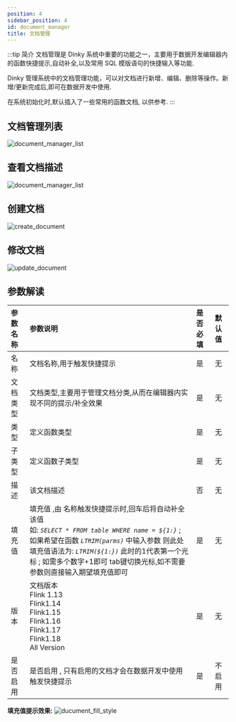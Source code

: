 ```yaml
---
position: 4
sidebar_position: 4
id: document_manager
title: 文档管理
---
```


:::tip 简介
文档管理是 Dinky 系统中重要的功能之一，主要用于数据开发编辑器内的函数快捷提示,自动补全,以及常用 SQL 模版语句的快捷输入等功能.

Dinky 管理系统中的文档管理功能，可以对文档进行新增、编辑、删除等操作。新增/更新完成后,即可在数据开发中使用.

在系统初始化时,默认插入了一些常用的函数文档, 以供参考.
:::

## 文档管理列表

![document_manager_list](http://pic.dinky.org.cn/dinky/docs/test/zczx01.jpg)

## 查看文档描述

![document_manager_list](http://pic.dinky.org.cn/dinky/docs/test/zczx02.jpg)

## 创建文档

![create_document](http://pic.dinky.org.cn/dinky/docs/test/zczx03.jpg)

## 修改文档

![update_document](http://pic.dinky.org.cn/dinky/docs/test/zczx04.jpg)

## 参数解读

| 参数名称 | 参数说明                                                                                                                                                                                                    | 是否必填 | 默认值 |
|:-----|:--------------------------------------------------------------------------------------------------------------------------------------------------------------------------------------------------------|:-----|:----|
| 名称   | 文档名称,用于触发快捷提示                                                                                                                                                                                           | 是    | 无   |
| 文档类型 | 文档类型,主要用于管理文档分类,从而在编辑器内实现不同的提示/补全效果                                                                                                                                                                     | 是    | 无   |
| 类型   | 定义函数类型                                                                                                                                                                                                  | 是    | 无   |
| 子类型  | 定义函数子类型                                                                                                                                                                                                 | 是    | 无   |
| 描述   | 该文档描述                                                                                                                                                                                                   | 否    | 无   |
| 填充值  | 填充值 ,由 名称触发快捷提示时,回车后将自动补全该值<br/> 如: _`SELECT * FROM table WHERE name = ${1:}`_ ; <br/> 如果希望在函数 _`LTRIM(parms)`_ 中输入参数 则此处填充值语法为: _`LTRIM(${1:})`_  此时的1代表第一个光标 ; 如需多个数字+1即可 tab键切换光标,如不需要参数则直接输入期望填充值即可 | 是    | 无   |
| 版本   | 文档版本<br/>Flink 1.13<br/> Flink1.14<br/> Flink1.15<br/> Flink1.16<br/> Flink1.17<br/> Flink1.18<br/> All Version                                                                                         | 是    | 无   |
| 是否启用 | 是否启用 , 只有启用的文档才会在数据开发中使用触发快捷提示                                                                                                                                                                          | 是    | 不启用 |


**填充值提示效果:**
![ducument_fill_style](http://pic.dinky.org.cn/dinky/docs/zh-CN/user_guide/register_center/document/ducument_fill_style.png)